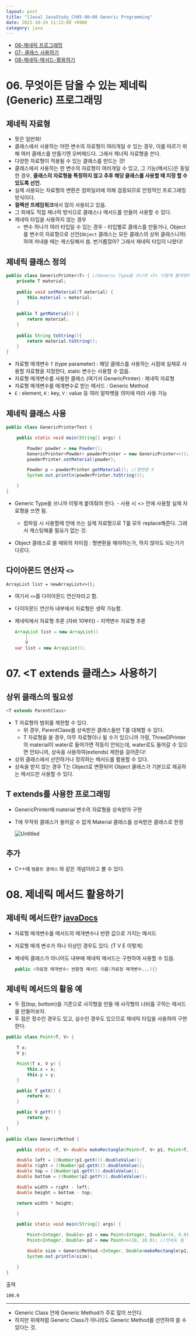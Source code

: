 ```yaml
---
layout: post
title: "[Java] JavaStudy_Ch05-06~08 Generic Programming"
date: 2021-10-24 11:13:00 +0900
category: java
---
```

- [06-제네릭 프로그래밍](#06-무엇이든-담을-수-있는-제네릭generic-프로그래밍)
- [07-<T extends> 클래스 사용하기](#07-t-extends-클래스-사용하기)
- [08-제네릭-메서드-활용하기](#08-제네릭-메서드-활용하기)

# 06. 무엇이든 담을 수 있는 제네릭(Generic) 프로그래밍

## 제네릭 자료형

- 뜻은 일반화!
- 클래스에서 사용하는 어떤 변수의 자료형이 여러개일 수 있는 경우, 이를 따르기 위해 여러 클래스를 만들기엔 오버헤드다. 그래서 제너릭 자료형을 쓴다.
- 다양한 자료형이 적용될 수 있는 클래스를 만드는 것!
- 클래스에서 사용하는 한 변수의 자료형이 여러개일 수 있고, 그 기능(메서드)은 동일한 경우, **클래스의 자료형을 특정하지 않고 추후 해당 클래스를 사용할 때 지정 할 수 있도록 선언.**
- 실제 사용되는 자료형의 변환은 컴파일러에 의해 검증되므로 안정적인 프로그래밍 방식이다.
- **컬렉션 프레임워크**에서 많이 사용되고 있음.
- 그 외에도 직접 제너릭 방식으로 클래스나 메서드를 만들어 사용할 수 있다.
- 제네릭 타입을 사용하지 않는 경우
    - 변수 하나가 여러 타입일 수 있는 경우 - 타입별로 클래스를 만들거나, Object를 변수의 자료형으로 선언(`Object` 클래스는 모든 클래스의 상위 클래스니까)하여 꺼내쓸 때는 캐스팅해서 씀. 번거롭잖아? 그래서 제네릭 타입이 나왔다!

## 제네릭 클래스 정의

```java
public class GenericPrinter<T> { //Generic Type을 쓰니까 <T> 이렇게 붙여줘야 한다. 
	private T material;
	
	public void setMaterial(T material) {
		this.material = material;
	}
	
	public T getMaterial() {
		return material;
	}
	
	public String toString(){
		return material.toString();
	}
}
```

- 자료형 매개변수 `T` (type parameter) : 해당 클래스를 사용하는 시점에 실제로 사용할 자료형을 지정한다, static 변수는 사용할 수 없음.
- 자료형 매개변수를 사용한 클래스 (여기서 GenericPrinter) : 제네릭 자료형
- 자료형 매개변수를 매개변수로 받는 메서드  : Generic Method
- `E` : element, `K` : key, `V` : value 등 여러 알파벳을 의미에 따라 사용 가능

## **제네릭 클래스 사용**

```java
public class GenericPrinterTest {

    public static void main(String[] args) {

        Powder powder = new Powder();
        GenericPrinter<Powder> powderPrinter = new GenericPrinter<>();
        powderPrinter.setMaterial(powder);

        Powder p = powderPrinter.getMaterial(); //형변환 X
        System.out.println(powderPrinter.toString());

    }
}
```

- Generic Type을 쓰니까 <T> 이렇게 붙여줘야 한다.  - 사용 시 <> 안에 사용할 실제 자료형을 쓰면 됨.
    - 컴파일 시 사용할때 안에 쓰는 실제 자료형으로 T를 모두 replace해준다. 그래서 캐스팅해줄 필요가 없는 것.

- Object 클래스로 쓸 때와의 차이점 : 형변환을 해야하는가, 하지 않아도 되는가가 다르다.

## 다이아몬드 연산자 `<>`

`ArrayList list = newArrayList<>();` 

- 여기서 `<>`를 다이아몬드 연산자라고 함.
- 다이아몬드 연산자 내부에서 자료형은 생략 가능함.
- 제네릭에서 자료형 추론 (자바 10부터) - 지역변수 자료형 추론
    
    ```java
    ArrayList list = new ArrayList() 
    	|
    	V
    var list = new ArrayList(); 
    ```
    

# 07. <T extends 클래스> 사용하기

## 상위 클래스의 필요성

```java
<T extends ParentClass>
```

- T 자료형의 범위를 제한할 수 있다.
    - 위 경우, ParentClass를 상속받은 클래스들만 T를 대체할 수 있다.
    - T 자료형을 쓸 경우, 아무 자료형이나 될 수가 있으니까 가령, ThreeDPrinter의 material이 water로 들어가면 작동이 안되는데, water로도 들어갈 수 있으면 안되니까, 상속을 사용하여(extends) 제한을 걸어준다!
- 상위 클래스에서 선언하거나 정의하는 메서드를 활용할 수 있다.
- 상속을 받지 않는 경우 T는 Object로 변환되어 Object 클래스가 기본으로 제공하는 메서드만 사용할 수 있다.

## T extends를 사용한 프로그래밍

- GenericPrinter에 material 변수의 자료형을 상속받아 구현
- T에 무작위 클래스가 들어갈 수 없게 Material 클래스를 상속받은 클래스로 한정
    
    ![Untitled](https://s3-us-west-2.amazonaws.com/secure.notion-static.com/60b78466-3e34-4388-b4ad-61d1dd86a7b6/Untitled.png)
    

## 추가

- C++에 `템플릿 클래스` 와 같은 개념이라고 볼 수 있다.

# 08. 제네릭 메서드 활용하기

## 제네릭 메서드란? [javaDocs](https://docs.oracle.com/javase/tutorial/java/generics/methods.html)

- 자료형 매개변수를 메서드의 매개변수나 반환 값으로 가지는 메서드
- 자료형 매개 변수가 하나 이상인 경우도 있다. (T V E 이렇게)
- 제네릭 클래스가 아니어도 내부에 제네릭 메서드는 구현하여 사용할 수 있음.
    
    ```java
    public <자료형 매개변수> 반환형 메서드 이름(자료형 매개변수...){}
    ```
    

## 제네릭 메서드의 활용 예

- 두 점(top, bottom)을 기준으로 사각형을 만들 때 사각형의 너비를 구하는 메서드를 만들어보자.
- 두 점은 정수인 경우도 있고, 실수인 경우도 있으므로 제네릭 타입을 사용하여 구현한다.

```java
public class Point<T, V> {

    T x;
    V y;

    Point(T x, V y) {
        this.x = x;
        this.y = y;
    }

    public T getX() {
        return x;
    }

    public V getY() {
        return y;
    }
}
```

```java
public class GenericMethod {

    public static <T, V> double makeRectangle(Point<T, V> p1, Point<T, V> p2) {

    double left = ((Number)p1.getX()).doubleValue();
    double right = ((Number)p2.getX()).doubleValue();
    double top = ((Number)p1.getY()).doubleValue();
    double bottom = ((Number)p2.getY()).doubleValue();

    double width = right - left;
    double height = bottom - top;

    return width * height;

    }

    public static void main(String[] args) {

        Point<Integer, Double> p1 = new Point<Integer, Double>(0, 0.0);
        Point<Integer, Double> p2 = new Point<>(10, 10.0); //안써도 됨

        double size = GenericMethod.<Integer, Double>makeRectangle(p1, p2);
        System.out.println(size);

    }
}
```

출력

```
100.0
```

---

- Generic Class 안에 Generic Method가 주로 많이 쓰인다.
- 하지만 위에처럼 Generic Class가 아니라도 Generic Method를 선언하여 쓸 수 있다는 것.